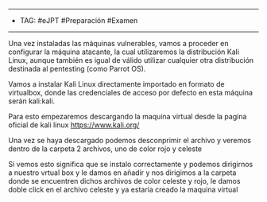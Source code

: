 
---
- TAG: #eJPT #Preparación #Examen 
----
Una vez instaladas las máquinas vulnerables, vamos a proceder en configurar la máquina atacante, la cual utilizaremos la distribución Kali Linux, aunque también es igual de válido utilizar cualquier otra distribución destinada al pentesting (como Parrot OS).

Vamos a instalar Kali Linux directamente importado en formato de virtualbox, donde las credenciales de acceso por defecto en esta máquina serán kali:kali.

Para esto empezaremos descargando la maquina virtual desde la pagina oficial de kali linux https://www.kali.org/

Una vez se haya descargado podemos desconprimir el archivo y veremos dentro de la carpeta 2 archivos, uno de color rojo y celeste

Si vemos esto significa que se instalo correctamente y podemos dirigirnos a nuestro vrtual box y le damos en añadir y nos dirigimos a la carpeta donde se encuentren dichos archivos de color celeste y rojo, le damos doble click en el archivo celeste y ya estaría creado la maquina virtual 

